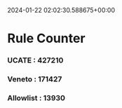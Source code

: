 2024-01-22 02:02:30.588675+00:00
# Rule Counter 
 ### UCATE : 427210

 ### Veneto : 171427

 ### Allowlist : 13930